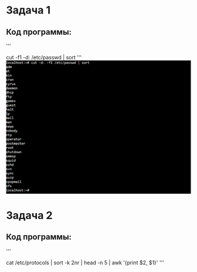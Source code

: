 # Задача 1
## Код программы:
'''

cut -f1 -d: /etc/passwd | sort
'''
![скрин](https://github.com/oliolaina/configuration-management/blob/main/prac%201%20task%201%20img.jpeg)
# Задача 2
## Код программы:
'''

cat /etc/protocols | sort -k 2nr | head -n 5 | awk '{print $2, $1}'
'''
